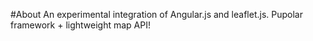 #About
An experimental integration of Angular.js and leaflet.js. Pupolar framework + lightweight map API!
